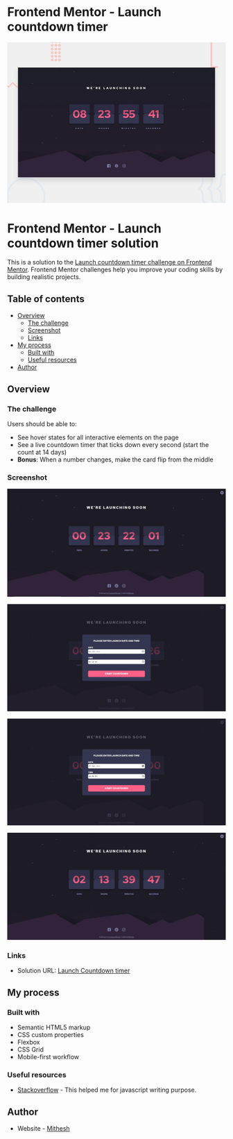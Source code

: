 # Frontend Mentor - Launch countdown timer

![Design preview for the Launch countdown timer coding challenge](./design/desktop-preview.jpg)

# Frontend Mentor - Launch countdown timer solution

This is a solution to the [Launch countdown timer challenge on Frontend Mentor](https://www.frontendmentor.io/challenges/launch-countdown-timer-N0XkGfyz-). Frontend Mentor challenges help you improve your coding skills by building realistic projects. 

## Table of contents

- [Overview](#overview)
  - [The challenge](#the-challenge)
  - [Screenshot](#screenshot)
  - [Links](#links)
- [My process](#my-process)
  - [Built with](#built-with)
  - [Useful resources](#useful-resources)
- [Author](#author)


## Overview

### The challenge

Users should be able to:

- See hover states for all interactive elements on the page
- See a live countdown timer that ticks down every second (start the count at 14 days)
- **Bonus**: When a number changes, make the card flip from the middle

### Screenshot

![screenshots](https://github.com/Mithesh14/Launch-countdown-timer-main/blob/main/images/screenshots/image1.jpg)

![screenshots](https://github.com/Mithesh14/Launch-countdown-timer-main/blob/main/images/screenshots/image2.jpg)

![screenshots](https://github.com/Mithesh14/Launch-countdown-timer-main/blob/main/images/screenshots/image3.jpg)

![screenshots](https://github.com/Mithesh14/Launch-countdown-timer-main/blob/main/images/screenshots/image4.jpg)


### Links

- Solution URL: <a href="https://mithesh14.github.io/Edie-homepage/">Launch Countdown timer</a>

## My process

### Built with

- Semantic HTML5 markup
- CSS custom properties
- Flexbox
- CSS Grid
- Mobile-first workflow


### Useful resources

- [Stackoverflow](https://stackoverflow.com/) - This helped me for javascript writing purpose.


## Author

- Website - [Mithesh](https://mithesh14.netlify.app/)




